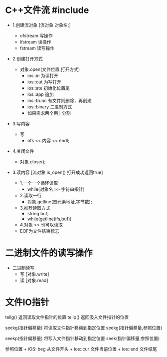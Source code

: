 # C++文件流 #include <fstream>
+ 1.创建流对象 [流对象 对象名;]
    + ofstream 写操作
    + ifstream 读操作
    + fstream  读写操作
+ 2.创建打开方式
    + 对象.open(文件位置,打开方式)
        + ios::in 为读打开
        + ios::out 为写打开
        + ios::ate 初始化位置尾
        + ios::app 追加
        + ios::trunc 有文件则删除，再创建
        + ios::binary 二进制方式
        + 如果需求两个用 | 分割
+ 3.写内容
    + 写
        + ofs << 内容 << endl;
+ 4.关闭文件
    + 对象.close();


+ 3.读内容 [流对象.is_open() 打开成功返回true]
    + 1.一个一个循环读取
        + while(对象名 >> 字符串指针)
    + 2.读取一行
        + 对象.getline(首元素地址,字节数);
    + 3.推荐读取方式
        + string buf;
        + while(getline(ifs,buf))
    + 4.对象 >> 也可以读取
    + EOF为文件结束标志


# 二进制文件的读写操作
* 二进制读写
    + 写 [对象.write]
    + 读 [对象.read]


# 文件IO指针
tellg() 返回读取文件指针的位置
tellp() 返回吸入文件指针的位置

seekg(指针偏移量) 将读取文件指针移动到指定位置
seekg(指针偏移量,参照位置)

seekp(指针偏移量) 将写入文件指针移动到指定位置
seek(指针偏移量,参照位置)

参照位置
    + iOS::beg 从文件开头
    + ios::cur 文件当前位置
    + ios::end 文件结尾